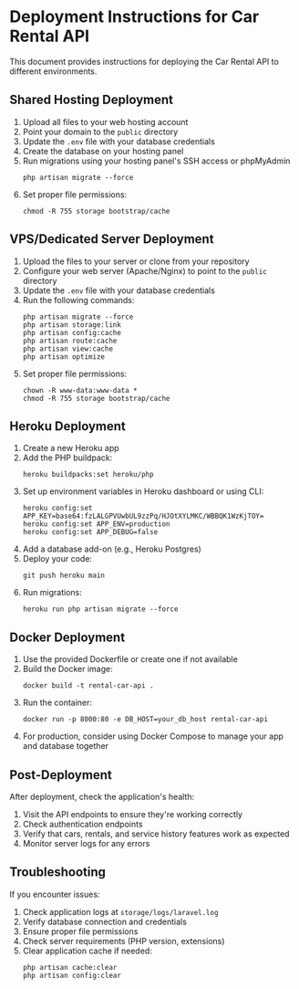 # Deployment Instructions for Car Rental API

This document provides instructions for deploying the Car Rental API to different environments.

## Shared Hosting Deployment

1. Upload all files to your web hosting account
2. Point your domain to the `public` directory
3. Update the `.env` file with your database credentials
4. Create the database on your hosting panel
5. Run migrations using your hosting panel's SSH access or phpMyAdmin
   ```
   php artisan migrate --force
   ```
6. Set proper file permissions:
   ```
   chmod -R 755 storage bootstrap/cache
   ```

## VPS/Dedicated Server Deployment

1. Upload the files to your server or clone from your repository
2. Configure your web server (Apache/Nginx) to point to the `public` directory
3. Update the `.env` file with your database credentials
4. Run the following commands:
   ```
   php artisan migrate --force
   php artisan storage:link
   php artisan config:cache
   php artisan route:cache
   php artisan view:cache
   php artisan optimize
   ```
5. Set proper file permissions:
   ```
   chown -R www-data:www-data *
   chmod -R 755 storage bootstrap/cache
   ```

## Heroku Deployment

1. Create a new Heroku app
2. Add the PHP buildpack:
   ```
   heroku buildpacks:set heroku/php
   ```
3. Set up environment variables in Heroku dashboard or using CLI:
   ```
   heroku config:set APP_KEY=base64:fzLALGPVUwbUL9zzPq/HJOtXYLMKC/WBBQK1WzKjTOY=
   heroku config:set APP_ENV=production
   heroku config:set APP_DEBUG=false
   ```
4. Add a database add-on (e.g., Heroku Postgres)
5. Deploy your code:
   ```
   git push heroku main
   ```
6. Run migrations:
   ```
   heroku run php artisan migrate --force
   ```

## Docker Deployment

1. Use the provided Dockerfile or create one if not available
2. Build the Docker image:
   ```
   docker build -t rental-car-api .
   ```
3. Run the container:
   ```
   docker run -p 8000:80 -e DB_HOST=your_db_host rental-car-api
   ```
4. For production, consider using Docker Compose to manage your app and database together

## Post-Deployment

After deployment, check the application's health:

1. Visit the API endpoints to ensure they're working correctly
2. Check authentication endpoints
3. Verify that cars, rentals, and service history features work as expected
4. Monitor server logs for any errors

## Troubleshooting

If you encounter issues:

1. Check application logs at `storage/logs/laravel.log`
2. Verify database connection and credentials
3. Ensure proper file permissions
4. Check server requirements (PHP version, extensions)
5. Clear application cache if needed:
   ```
   php artisan cache:clear
   php artisan config:clear
   ``` 
